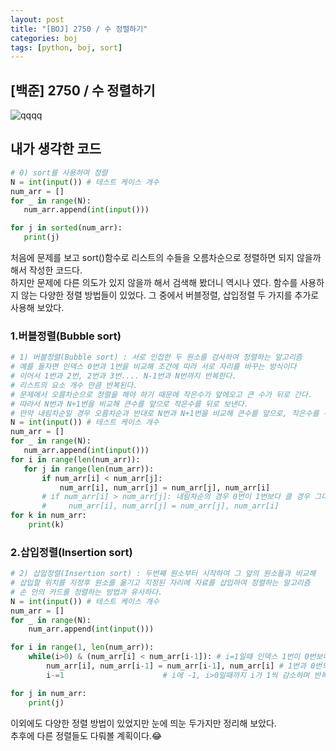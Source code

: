 ```yaml
---
layout: post
title: "[BOJ] 2750 / 수 정렬하기"
categories: boj
tags: [python, boj, sort]
---
```


##  [백준] 2750 / 수 정렬하기
 ![qqqq](https://user-images.githubusercontent.com/78485996/130800049-a30e5d39-25ca-4f70-b527-a01dce4ebb64.PNG)
<br> 

## 내가 생각한 코드
 ~~~python
# 0) sort를 사용하여 정렬
N = int(input()) # 테스트 케이스 개수
num_arr = []
for _ in range(N):
    num_arr.append(int(input()))

for j in sorted(num_arr):
    print(j)
 ~~~
 처음에 문제를 보고 sort()함수로 리스트의 수들을 오름차순으로 정렬하면 되지 않을까 해서 작성한 코드다.<br> 
 하지만 문제에 다른 의도가 있지 않을까 해서 검색해 봤더니 역시나 였다.
 함수를 사용하지 않는 다양한 정렬 방법들이 있었다. 그 중에서 버블정렬, 삽입정렬 두 가지를 추가로 사용해 보았다.<br>

### 1.버블정렬(Bubble sort)
 ~~~python
 # 1) 버블정렬(Bubble sort) : 서로 인접한 두 원소를 검사하여 정렬하는 알고리즘
# 예를 들자면 인덱스 0번과 1번을 비교해 조건에 따라 서로 자리를 바꾸는 방식이다
# 이어서 1번과 2번, 2번과 3번.... N-1번과 N번까지 반복한다.
# 리스트의 요소 개수 만큼 반복된다.
# 문제에서 오름차순으로 정렬을 해야 하기 때문에 작은수가 앞에오고 큰 수가 뒤로 간다.
# 따라서 N번과 N+1번을 비교해 큰수를 앞으로 작은수를 뒤로 보낸다.
# 만약 내림차순일 경우 오름차순과 반대로 N번과 N+1번을 비교해 큰수를 앞으로, 작은수를 뒤로 보낸다.
N = int(input()) # 테스트 케이스 개수
num_arr = []
for _ in range(N):
    num_arr.append(int(input()))
for i in range(len(num_arr)):
    for j in range(len(num_arr)):
        if num_arr[i] < num_arr[j]:
            num_arr[i], num_arr[j] = num_arr[j], num_arr[i]
        # if num_arr[i] > num_arr[j]: 내림차순의 경우 0번이 1번보다 클 경우 그대로, 작으면 바꾼다
        #     num_arr[i], num_arr[j] = num_arr[j], num_arr[i]
for k in num_arr:
     print(k)
 ~~~

### 2.삽입정렬(Insertion sort)
~~~python
# 2) 삽입정렬(Insertion sort) : 두번째 원소부터 시작하여 그 앞의 원소들과 비교해 
# 삽입할 위치를 지정후 원소를 옮기고 지정된 자리에 자료를 삽입하여 정렬하는 알고리즘
# 손 안의 카드를 정렬하는 방법과 유사하다.
N = int(input()) # 테스트 케이스 개수
num_arr = []
for _ in range(N):
    num_arr.append(int(input()))

for i in range(1, len(num_arr)):
    while(i>0) & (num_arr[i] < num_arr[i-1]): # i=1일때 인덱스 1번이 0번보다 작을때/ 내림차순일 경우 부등호 반대로
        num_arr[i], num_arr[i-1] = num_arr[i-1], num_arr[i] # 1번과 0번의 자리를 바꾸고
        i-=1                      # i에 -1, i>0일때까지 i가 1씩 감소하며 반복

for j in num_arr:
    print(j)
~~~
이외에도 다양한 정렬 방법이 있었지만 눈에 띄눈 두가지만 정리해 보았다.<br>
추후에 다른 정렬들도 다뤄볼 계획이다.😂
